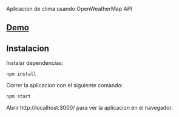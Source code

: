 Aplicacion de clima usando OpenWeatherMap API

## [Demo](https://powermetal.github.io/weather-app/#/)

## Instalacion

Instalar dependencias:

```shell
npm install
```

Correr la aplicacion con el siguiente comando:

```shell
npm start
```

Abrir http://localhost:3000/ para ver la aplicacion en el navegador.
